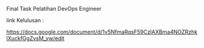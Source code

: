 Final Task Pelatihan DevOps Engineer


link Kelulusan : 

https://docs.google.com/document/d/1v5NfmaRqsF59CzlAXBma4NOZRzhklXuckfGgZvsM_vw/edit
